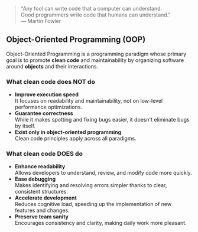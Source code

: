 > "Any fool can write code that a computer can understand.  
> Good programmers write code that humans can understand."  
> — Martin Fowler

## Object-Oriented Programming (OOP)

Object-Oriented Programming is a programming paradigm whose primary goal is to promote **clean code** and maintainability by organizing software around **objects** and their interactions.

### What clean code **does NOT** do

- **Improve execution speed**  
  It focuses on readability and maintainability, not on low-level performance optimizations.  
- **Guarantee correctness**  
  While it makes spotting and fixing bugs easier, it doesn't eliminate bugs by itself.  
- **Exist only in object-oriented programming**  
  Clean code principles apply across all paradigms.

### What clean code **DOES** do

- **Enhance readability**  
  Allows developers to understand, review, and modify code more quickly.  
- **Ease debugging**  
  Makes identifying and resolving errors simpler thanks to clear, consistent structures.  
- **Accelerate development**  
  Reduces cognitive load, speeding up the implementation of new features and changes.  
- **Preserve team sanity**  
  Encourages consistency and clarity, making daily work more pleasant.
